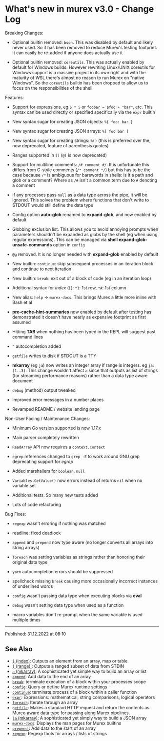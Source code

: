 # What's new in murex v3.0 - Change Log

Breaking Changes:

* Optional builtin removed: `bson`. This was disabled by default and likely never used. So it has been removed to reduce Murex's testing footprint. It can easily be re-added if anyone does actually use it

* Optional builtin removed: `coreutils`. This was actually enabled by default for Windows builds. However rewriting Linux/UNIX coreutils for Windows support is a massive project in its own right and with the maturity of WSL there's almost no reason to run Murex on "native Windows". So the `coreutils` builtin has been dropped to allow us to focus on the responsibilities of the shell

Features:

* Support for expressions, eg `5 * 5` or `foobar = $foo + "bar"`, etc. This syntax can be used directly or specified specifically via the `expr` builtin

* New syntax sugar for creating JSON objects: `%{ foo: bar }`

* New syntax sugar for creating JSON arrays: `%[ foo bar ]`

* New syntax sugar for creating strings: `%()` (this is preferred over the, now deprecated, feature of parenthesis quotes)

* Ranges supported in `[]` (`@[` is now deprecated)

* Support for multiline comments: `/# comment #/`. It is unfortunate this differs from C-style comments (`/* comment */`) but this has to be the case because `/*` is ambiguous for barewords in shells: is it a path and glob or a comment? Where as `/#` isn't a common term due to `#` denoting a comment

* If any processes pass `null` as a data type across the pipe, it will be ignored. This solves the problem where functions that don't write to STDOUT would still define the data type

* Config option **auto-glob** renamed to **expand-glob**, and now enabled by default

* Globbing exclusion list. This allows you to avoid annoying prompts when parameters shouldn't be expanded as globs by the shell (eg when using regular expressions). This can be managed via **shell expand-glob-unsafe-commands** option in `config`

* `@g` removed. It is no longer needed with **expand-glob** enabled by default

* New builtin: `continue`: skip subsequent processes in an iteration block and continue to next iteration

* New builtin: `break`: exit out of a block of code (eg in an iteration loop)

* Additional syntax for _index_ (`[`): `*1`: 1st row, `*A`: 1st column

* New alias: `help` -> `murex-docs`. This brings Murex a little more inline with Bash et al

* **pre-cache-hint-summaries** now enabled by default after testing has demonstrated it doesn't have nearly as expensive footprint as first assumed

* Hitting **TAB** when nothing has been typed in the REPL will suggest past command lines

* `^` autocompletion added

* `getfile` writes to disk if STDOUT is a TTY

* **mkarray** (eg `ja`) now writes an integer array if range is integers. eg `ja: [1..3]`. This change wouldn't affect `a` since that outputs as list of strings (for streaming performance reasons) rather than a data type aware document

* `debug` (method) output tweaked

* Improved error messages in a number places

* Revamped README / website landing page

Non-User Facing / Maintenance Changes:

* Minimum Go version supported is now 1.17.x

* Main parser completely rewritten

* `ReadArray` API now requires a `context.Context`

* `egrep` references changed to `grep -E` to work around GNU grep deprecating support for _egrep_

* Added marshallers for `boolean`, `null`

* `Variables.GetValue()` now errors instead of returns `nil` when no variable set

* Additional tests. So many new tests added

* Lots of code refactoring

Bug Fixes:

* `regexp` wasn't erroring if nothing was matched

* readline: fixed deadlock

* `append` and `prepend` now type aware (no longer converts all arrays into string arrays)

* `foreach` was setting variables as strings rather than honoring their original data type

* `yarn` autocompletion errors should be suppressed

* spellcheck missing `break` causing more occasionally incorrect instances of underlined words

* `config` wasn't passing data type when executing blocks via **eval**

* `debug` wasn't setting data type when used as a function

* macro variables don't re-prompt when the same variable is used multiple times

<hr>

Published: 31.12.2022 at 08:10

## See Also

* [`[` (index)](../commands/index.md):
  Outputs an element from an array, map or table
* [`[` (range) ](../commands/range.md):
  Outputs a ranged subset of data from STDIN
* [`a` (mkarray)](../commands/a.md):
  A sophisticated yet simple way to build an array or list
* [`append`](../commands/append.md):
  Add data to the end of an array
* [`break`](../commands/break.md):
  terminate execution of a block within your processes scope
* [`config`](../commands/config.md):
  Query or define Murex runtime settings
* [`continue`](../commands/continue.md):
  terminate process of a block within a caller function
* [`expr`](../commands/expr.md):
  Expressions: mathematical, string comparisons, logical operators
* [`foreach`](../commands/foreach.md):
  Iterate through an array
* [`getfile`](../commands/getfile.md):
  Makes a standard HTTP request and return the contents as Murex-aware data type for passing along Murex pipelines.
* [`ja` (mkarray)](../commands/ja.md):
  A sophisticated yet simply way to build a JSON array
* [`murex-docs`](../commands/murex-docs.md):
  Displays the man pages for Murex builtins
* [`prepend` ](../commands/prepend.md):
  Add data to the start of an array
* [`regexp`](../commands/regexp.md):
  Regexp tools for arrays / lists of strings